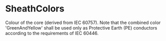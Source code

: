 SheathColors
============

Colour of the core (derived from IEC 60757). Note that the combined color 'GreenAndYellow' shall be used only as Protective Earth (PE) conductors according to the requirements of IEC 60446.
